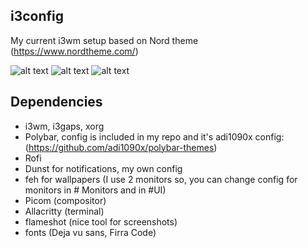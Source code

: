 ## i3config
My current i3wm setup based on Nord theme (https://www.nordtheme.com/)  

![alt text](https://github.com/StodolkaLukasz/i3config/blob/main/Photos/1.png?raw=true)
![alt text](https://github.com/StodolkaLukasz/i3config/blob/main/Photos/2.png?raw=true)
![alt text](https://github.com/StodolkaLukasz/i3config/blob/main/Photos/3.png?raw=true)

## Dependencies 
 - i3wm, i3gaps, xorg
 - Polybar, config is included in my repo and it's adi1090x config: (https://github.com/adi1090x/polybar-themes) 
 - Rofi
 - Dunst for notifications, my own config
 - feh for wallpapers (I use 2 monitors so, you can change config for monitors in # Monitors and in #UI)
 - Picom (compositor)
 - Allacritty (terminal)
 - flameshot (nice tool for screenshots)
 - fonts (Deja vu sans, Firra Code)


 
